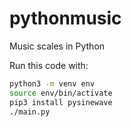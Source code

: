# pythonmusic

Music scales in Python

Run this code with:
```sh
python3 -m venv env
source env/bin/activate
pip3 install pysinewave
./main.py
```
